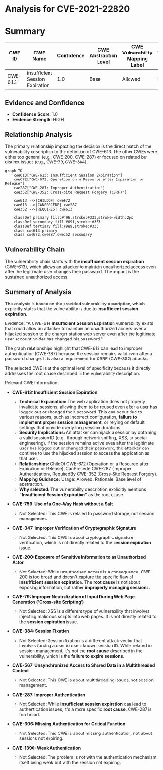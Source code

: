 # Analysis for CVE-2021-22820

# Summary
| CWE ID | CWE Name | Confidence | CWE Abstraction Level | CWE Vulnerability Mapping Label | CWE-Vulnerability Mapping Notes |
|---|---|---|---|---|---|
| CWE-613 | Insufficient Session Expiration | 1.0 | Base | Allowed | Primary CWE |

## Evidence and Confidence

*   **Confidence Score:** 1.0
*   **Evidence Strength:** HIGH

## Relationship Analysis
The primary relationship impacting the decision is the direct match of the vulnerability description to the definition of CWE-613. The other CWEs were either too general (e.g., CWE-200, CWE-287) or focused on related but distinct issues (e.g., CWE-79, CWE-384).

```mermaid
graph TD
    cwe613["CWE-613: Insufficient Session Expiration"]
    cwe672["CWE-672: Operation on a Resource after Expiration or Release"]
    cwe287["CWE-287: Improper Authentication"]
    cwe352["CWE-352: Cross-Site Request Forgery (CSRF)"]

    cwe613 -->|CHILDOF| cwe672
    cwe613 -->|CANPRECEDE| cwe287
    cwe352 -->|REQUIRES| cwe613

    classDef primary fill:#f96,stroke:#333,stroke-width:2px
    classDef secondary fill:#69f,stroke:#333
    classDef tertiary fill:#9e9,stroke:#333
    class cwe613 primary
    class cwe672,cwe287,cwe352 secondary
```

## Vulnerability Chain
The vulnerability chain starts with the **insufficient session expiration** (CWE-613), which allows an attacker to maintain unauthorized access even after the legitimate user changes their password. The impact is the sustained unauthorized access.

## Summary of Analysis
The analysis is based on the provided vulnerability description, which explicitly states that the vulnerability is due to **insufficient session expiration**.

Evidence: "A CWE-614 **Insufficient Session Expiration** vulnerability exists that could allow an attacker to maintain an unauthorized access over a hijacked session to the charger station web server even after the legitimate user account holder has changed his password."

The graph relationships highlight that CWE-613 can lead to improper authentication (CWE-287) because the session remains valid even after a password change. It is also a requirement for CSRF (CWE-352) attacks.

The selected CWE is at the optimal level of specificity because it directly addresses the root cause described in the vulnerability description.

Relevant CWE Information:

*   **CWE-613: Insufficient Session Expiration**
    *   **Technical Explanation:** The web application does not properly invalidate sessions, allowing them to be reused even after a user has logged out or changed their password. This can occur due to various reasons, such as incorrect configuration, **failure to implement proper session management**, or relying on default settings that provide overly long session durations.
    *   **Security Implications:** An attacker can hijack a session by obtaining a valid session ID (e.g., through network sniffing, XSS, or social engineering). If the session remains active even after the legitimate user has logged out or changed their password, the attacker can continue to use the hijacked session to access the application as that user.
    *   **Relationships:** ChildOf CWE-672 (Operation on a Resource after Expiration or Release), CanPrecede CWE-287 (Improper Authentication), RequiredBy CWE-352 (Cross-Site Request Forgery).
    *   **Mapping Guidance:** Usage: Allowed. Rationale: Base level of abstraction.
    *   **Why selected:** The vulnerability description explicitly mentions **"Insufficient Session Expiration"** as the root cause.

*   **CWE-759: Use of a One-Way Hash without a Salt**
    *   Not Selected: This CWE is related to password storage, not session management.

*   **CWE-347: Improper Verification of Cryptographic Signature**
    *   Not Selected: This CWE is about cryptographic signature verification, which is not directly related to the **session expiration** issue.

*   **CWE-200: Exposure of Sensitive Information to an Unauthorized Actor**
    *   Not Selected: While unauthorized access is a consequence, CWE-200 is too broad and doesn't capture the specific flaw of **insufficient session expiration**. The **root cause** is not about exposing information, but rather **improperly managing sessions.**

*   **CWE-79: Improper Neutralization of Input During Web Page Generation ('Cross-site Scripting')**
    *   Not Selected: XSS is a different type of vulnerability that involves injecting malicious scripts into web pages. It is not directly related to the **session expiration** issue.

*   **CWE-384: Session Fixation**
    *   Not Selected: Session fixation is a different attack vector that involves forcing a user to use a known session ID. While related to session management, it's not the **root cause** described in the vulnerability, which is the **failure to expire sessions**.

*   **CWE-567: Unsynchronized Access to Shared Data in a Multithreaded Context**
    *   Not Selected: This CWE is about multithreading issues, not session management.

*   **CWE-287: Improper Authentication**
    *   Not Selected: While **insufficient session expiration** can lead to authentication issues, it's a more specific **root cause**. CWE-287 is too broad.

*   **CWE-306: Missing Authentication for Critical Function**
    *   Not Selected: This CWE is about missing authentication, not about sessions not expiring.

*   **CWE-1390: Weak Authentication**
    *   Not Selected: The problem is not with the authentication mechanism itself being weak but with the session not expiring.